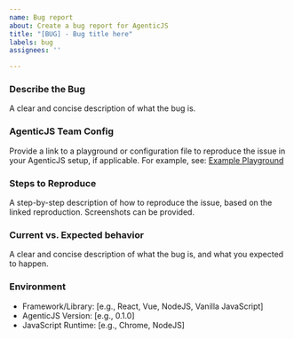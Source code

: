 ```yaml
---
name: Bug report
about: Create a bug report for AgenticJS
title: "[BUG] - Bug title here"
labels: bug
assignees: ''

---
```


### Describe the Bug
A clear and concise description of what the bug is.

### AgenticJS Team Config
Provide a link to a playground or configuration file to reproduce the issue in your AgenticJS setup, if applicable. For example, see: [Example Playground](https://www.agenticjs.com/share/v0EdWee1mYpzlv6KeuLG)

### Steps to Reproduce
A step-by-step description of how to reproduce the issue, based on the linked reproduction. Screenshots can be provided.

### Current vs. Expected behavior
A clear and concise description of what the bug is, and what you expected to happen.

### Environment
- Framework/Library: [e.g., React, Vue, NodeJS, Vanilla JavaScript]
- AgenticJS Version: [e.g., 0.1.0]
- JavaScript Runtime: [e.g., Chrome, NodeJS]
